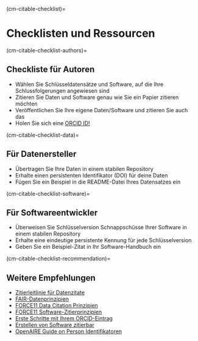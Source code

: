 (cm-citable-checklist)=
# Checklisten und Ressourcen

(cm-citable-checklist-authors)=
## Checkliste für Autoren

- Wählen Sie Schlüsseldatensätze und Software, auf die Ihre Schlussfolgerungen angewiesen sind
- Zitieren Sie Daten und Software genau wie Sie ein Papier zitieren möchten
- Veröffentlichen Sie Ihre eigene Daten/Software und zitieren Sie auch das
- Holen Sie sich eine [ORCID ID!](https://orcid.org/)

(cm-citable-checklist-data)=
## Für Datenersteller

- Übertragen Sie Ihre Daten in einem stabilen Repository
- Erhalte einen persistenten Identifikator (DOI) für deine Daten
- Fügen Sie ein Beispiel in die README-Datei Ihres Datensatzes ein

(cm-citable-checklist-software)=
## Für Softwareentwickler

- Überweisen Sie Schlüsselversion Schnappschüsse Ihrer Software in einem stabilen Repository
- Erhalte eine eindeutige persistente Kennung für jede Schlüsselversion
- Geben Sie ein Beispiel-Zitat in Ihr Software-Handbuch ein

(cm-citable-checklist-recommendation)=
## Weitere Empfehlungen

- [Zitierleitlinie für Datenzitate](https://datacite.org/cite-your-data.html)
- [FAIR-Datenprinzipien](https://www.force11.org/group/fairgroup/fairprinciples)
- [FORCE11 Data Citation Prinzipien](https://www.force11.org/datacitationprinciples)
- [FORCE11 Software-Zitierprinzipien](https://www.force11.org/software-citation-principles)
- [Erste Schritte mit Ihrem ORCID-Eintrag](https://support.orcid.org/hc/en-us/articles/360006896894-Getting-started-with-your-ORCID-record)
- [Erstellen von Software zitierbar](https://guide.esciencecenter.nl/citable_software/making_software_citable.html)
- [OpenAIRE Guide on Person Identifikatoren](https://www.openaire.eu/how-can-identifiers-improve-the-dissemination-of-your-research-outputs)
